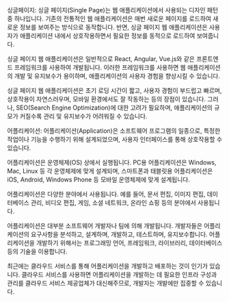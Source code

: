 싱글페이지:
싱글 페이지(Single Page)는 웹 애플리케이션에서 사용되는 디자인 패턴 중 하나입니다. 기존의 전통적인 웹 애플리케이션은 매번 새로운 페이지를 로드하여 새로운 정보를 보여주는 방식으로 동작합니다. 반면, 싱글 페이지 웹 애플리케이션은 사용자가 애플리케이션 내에서 상호작용하면서 필요한 정보를 동적으로 로드하여 보여줍니다.

싱글 페이지 웹 애플리케이션은 일반적으로 React, Angular, Vue.js와 같은 프론트엔드 프레임워크를 사용하여 개발됩니다. 이러한 프레임워크를 사용하면 웹 애플리케이션의 개발 및 유지보수가 용이하며, 애플리케이션의 사용자 경험을 향상시킬 수 있습니다.

싱글 페이지 웹 애플리케이션은 초기 로딩 시간이 짧고, 사용자 경험이 부드럽고 빠르며, 상호작용이 자연스러우며, 모바일 환경에서도 잘 작동하는 등의 장점이 있습니다. 그러나, SEO(Search Engine Optimization)에 대한 고려가 필요하며, 애플리케이션의 규모가 커질수록 관리 및 유지보수가 어려워질 수 있습니다.

어플리케이션:
어플리케이션(Application)은 소프트웨어 프로그램의 일종으로, 특정한 작업이나 기능을 수행하기 위해 설계되었으며, 사용자 인터페이스를 통해 상호작용할 수 있습니다.

어플리케이션은 운영체제(OS) 상에서 실행됩니다. PC용 어플리케이션은 Windows, Mac, Linux 등 각 운영체제에 맞게 설계되며, 스마트폰과 태블릿용 어플리케이션은 iOS, Android, Windows Phone 등 모바일 운영체제에 맞게 설계됩니다.

어플리케이션은 다양한 분야에서 사용됩니다. 예를 들어, 문서 편집, 이미지 편집, 데이터베이스 관리, 비디오 편집, 게임, 소셜 네트워크, 온라인 쇼핑 등의 분야에서 사용됩니다.

어플리케이션은 대부분 소프트웨어 개발자나 팀에 의해 개발됩니다. 개발자들은 어플리케이션의 요구사항을 분석하고, 설계하며, 개발하고, 테스트하며, 유지보수합니다. 어플리케이션을 개발하기 위해서는 프로그래밍 언어, 프레임워크, 라이브러리, 데이터베이스 등의 기술을 이용합니다.

최근에는 클라우드 서비스를 통해 어플리케이션을 개발하고 배포하는 것이 인기가 있습니다. 클라우드 서비스를 사용하면 어플리케이션을 개발하는 데 필요한 인프라 구성과 관리를 클라우드 서비스 제공업체가 대신해주므로, 개발자는 개발에만 집중할 수 있습니다.
